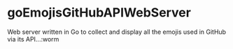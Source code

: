 # goEmojisGitHubAPIWebServer

Web server written in Go to collect and display all the emojis used in GitHub via its API...:worm
